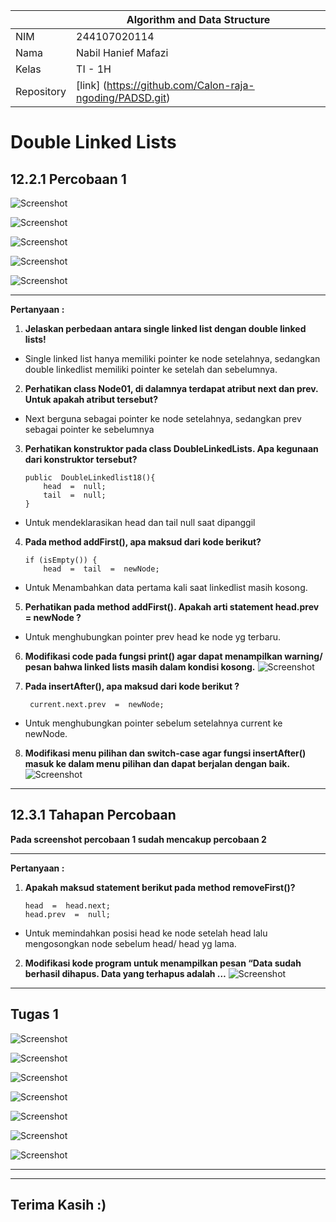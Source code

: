 


|  | Algorithm and Data Structure |
|--|--|
| NIM |  244107020114|
| Nama |  Nabil Hanief Mafazi |
| Kelas | TI - 1H |
| Repository | [link] (https://github.com/Calon-raja-ngoding/PADSD.git) |

# Double Linked Lists
## 12.2.1 Percobaan 1
![Screenshot](/jobsheet12/img/Screenshot%202025-05-24%20193942.png)	
 
![Screenshot](/jobsheet12/img/Screenshot%202025-05-24%20193957.png)	

![Screenshot](/jobsheet12/img/Screenshot%202025-05-24%20194016.png)	

![Screenshot](/jobsheet12/img/Screenshot%202025-05-24%20194028.png)	

![Screenshot](/jobsheet12/img/Screenshot%202025-05-24%20194037.png)	

***

  **Pertanyaan :**
  1. **Jelaskan perbedaan antara single linked list dengan double linked lists!**
- Single linked list hanya memiliki pointer ke node setelahnya, sedangkan double linkedlist memiliki pointer ke setelah dan sebelumnya.
 2. **Perhatikan class Node01, di dalamnya terdapat atribut next dan prev. Untuk apakah atribut tersebut?**
- Next berguna sebagai pointer ke node setelahnya, sedangkan prev sebagai pointer ke sebelumnya

 3. **Perhatikan konstruktor pada class DoubleLinkedLists. Apa kegunaan dari konstruktor tersebut?**

	    public  DoubleLinkedlist18(){
		    head  =  null;
		    tail  =  null;
	    }
- Untuk mendeklarasikan head dan tail null saat dipanggil
 4. **Pada method addFirst(), apa maksud dari kode berikut?**

	    if (isEmpty()) {
		    head  =  tail  =  newNode;

- Untuk Menambahkan data pertama kali saat linkedlist masih kosong.
5. **Perhatikan pada method addFirst(). Apakah arti statement head.prev = newNode ?**
- Untuk menghubungkan pointer prev head ke node yg terbaru.
6. **Modifikasi code pada fungsi print() agar dapat menampilkan warning/ pesan bahwa linked lists masih dalam kondisi kosong.**
 ![Screenshot](/jobsheet12/img/Screenshot%202025-05-24%20195957.png)	
7. **Pada insertAfter(), apa maksud dari kode berikut ?**

	    current.next.prev  =  newNode;

- Untuk menghubungkan pointer sebelum setelahnya current ke newNode.
8. **Modifikasi menu pilihan dan switch-case agar fungsi insertAfter() masuk ke dalam menu pilihan dan dapat berjalan dengan baik.**
 ![Screenshot](/jobsheet12/img/Screenshot%202025-05-24%20200917.png)	
***
## 12.3.1 Tahapan Percobaan


 **Pada screenshot percobaan 1 sudah mencakup percobaan 2**
***
  **Pertanyaan :**
  1. **Apakah maksud statement berikut pada method removeFirst()?**

		 head  =  head.next;
		 head.prev  =  null;
- Untuk memindahkan posisi head ke node setelah head lalu mengosongkan node sebelum head/ head yg lama.
2. **Modifikasi kode program untuk menampilkan pesan “Data sudah berhasil dihapus. Data yang terhapus adalah …**
 ![Screenshot](/jobsheet12/img/Screenshot%202025-05-24%20201644.png)
 ***

## Tugas 1

![Screenshot](/jobsheet12/img/Screenshot%202025-05-24%20212210.png)

![Screenshot](/jobsheet12/img/Screenshot%202025-05-24%20212229.png)

![Screenshot](/jobsheet12/img/Screenshot%202025-05-24%20212247.png)

![Screenshot](/jobsheet12/img/Screenshot%202025-05-24%20212305.png)

![Screenshot](/jobsheet12/img/Screenshot%202025-05-24%20212324.png)

![Screenshot](/jobsheet12/img/Screenshot%202025-05-24%20212343.png)

![Screenshot](/jobsheet12/img/Screenshot%202025-05-24%20212354.png)
***

***
## Terima Kasih :)
